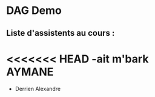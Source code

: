 # DAG Demo

## Liste d'assistents au cours :
<<<<<<< HEAD
-ait m'bark AYMANE
=======
- Derrien Alexandre